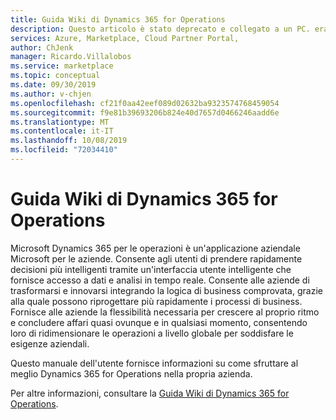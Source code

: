 ```yaml
---
title: Guida Wiki di Dynamics 365 for Operations
description: Questo articolo è stato deprecato e collegato a un PC. era "Dynamics 365 for Operation Help wiki page"
services: Azure, Marketplace, Cloud Partner Portal,
author: ChJenk
manager: Ricardo.Villalobos
ms.service: marketplace
ms.topic: conceptual
ms.date: 09/30/2019
ms.author: v-chjen
ms.openlocfilehash: cf21f0aa42eef089d02632ba9323574768459054
ms.sourcegitcommit: f9e81b39693206b824e40d7657d0466246aadd6e
ms.translationtype: MT
ms.contentlocale: it-IT
ms.lasthandoff: 10/08/2019
ms.locfileid: "72034410"
---
```

# <a name="dynamics-365-for-operations-help-wiki"></a>Guida Wiki di Dynamics 365 for Operations

Microsoft Dynamics 365 per le operazioni è un'applicazione aziendale Microsoft per le aziende. Consente agli utenti di prendere rapidamente decisioni più intelligenti tramite un'interfaccia utente intelligente che fornisce accesso a dati e analisi in tempo reale. Consente alle aziende di trasformarsi e innovarsi integrando la logica di business comprovata, grazie alla quale possono riprogettare più rapidamente i processi di business. Fornisce alle aziende la flessibilità necessaria per crescere al proprio ritmo e concludere affari quasi ovunque e in qualsiasi momento, consentendo loro di ridimensionare le operazioni a livello globale per soddisfare le esigenze aziendali.

Questo manuale dell'utente fornisce informazioni su come sfruttare al meglio Dynamics 365 for Operations nella propria azienda.

Per altre informazioni, consultare la [Guida Wiki di Dynamics 365 for Operations](https://docs.microsoft.com/dynamics365/operations/).
